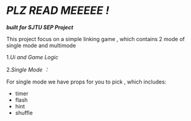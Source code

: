 # *PLZ READ MEEEEE !*
***built for SJTU SEP Project***

This project focus on a simple linking game , which contains 2 mode of single mode and multimode


1.*Ui and Game Logic*


2.*Single Mode ：*

For single mode we have props for you to pick , which includes:

  - timer
  - flash
  - hint
  - shuffle
